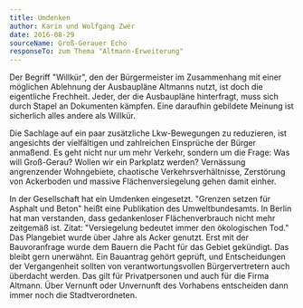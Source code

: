 ```yaml
---
title: Umdenken
author: Karin und Wolfgang Zwer
date: 2016-08-29
sourceName: Groß-Gerauer Echo
responseTo: zum Thema "Altmann-Erweiterung"
---
```


Der Begriff "Willkür", den der Bürgermeister im Zusammenhang mit einer möglichen Ablehnung der Ausbaupläne Altmanns nutzt, ist doch die eigentliche Frechheit. Jeder, der die Ausbaupläne hinterfragt, muss sich durch Stapel an Dokumenten kämpfen. Eine daraufhin gebildete Meinung ist sicherlich alles andere als Willkür.

Die Sachlage auf ein paar zusätzliche Lkw-Bewegungen zu reduzieren, ist angesichts der vielfältigen und zahlreichen Einsprüche der Bürger anmaßend. Es geht nicht nur um mehr Verkehr, sondern um die Frage: Was will Groß-Gerau? Wollen wir ein Parkplatz werden? Vernässung angrenzender Wohngebiete, chaotische Verkehrsverhältnisse, Zerstörung von Ackerboden und massive Flächenversiegelung gehen damit einher.

In der Gesellschaft hat ein Umdenken eingesetzt. "Grenzen setzen für Asphalt und Beton" heißt eine Publikation des Umweltbundesamts. In Berlin hat man verstanden, dass gedankenloser Flächenverbrauch nicht mehr zeitgemäß ist. Zitat: "Versiegelung bedeutet immer den ökologischen Tod." Das Plangebiet wurde über Jahre als Acker genutzt. Erst mit der Bauvoranfrage wurde dem Bauern die Pacht für das Gebiet gekündigt. Das bleibt gern unerwähnt. Ein Bauantrag gehört geprüft, und Entscheidungen der Vergangenheit sollten von verantwortungsvollen Bürgervertretern auch überdacht werden. Das gilt für Privatpersonen und auch für die Firma Altmann. Über Vernunft oder Unvernunft des Vorhabens entscheiden dann immer noch die Stadtverordneten.
